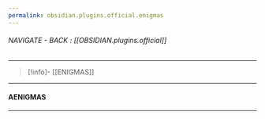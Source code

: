 ```yaml
---
permalink: obsidian.plugins.official.enigmas
---
```


###### NAVIGATE - BACK :  [[OBSIDIAN.plugins.official]]
----
>[!info]- [[ENIGMAS]]
-----
#### AENIGMAS




-----
